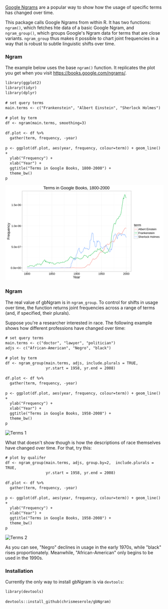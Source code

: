 [Google Ngrams](https://books.google.com/ngrams) are a popular way to show how the usage of specific terms has changed over time. 

This package calls Google Ngrams from within R. It has two functions: `ngram()`, which fetches hte data of a basic Google Ngram, and `ngram_group()`, which groups Google's Ngram data for terms that are close variants.  `ngram_group` thus makes it possible to chart joint frequencies in a way that is robust to subtle linguistic shifts over time.

### Ngram

The example below uses the base `ngram()` function. It replicates the plot you get when you visit https://books.google.com/ngrams/.

	library(ggplot2)
	library(tidyr)
	library(dplyr)

	# set query terms
	main.terms <- c("Frankenstein", "Albert Einstein", "Sherlock Holmes")

	# plot by term
	df <- ngram(main.terms, smoothing=3)

	df.plot <- df %>%
	  gather(term, frequency, -year)

	p <- ggplot(df.plot, aes(year, frequency, colour=term)) + geom_line() +
	  ylab("Frequency") +
	  xlab("Year") +
	  ggtitle("Terms in Google Books, 1800-2000") +
	  theme_bw()
	p

![Alt text](https://github.com/chrismeserole/gbNgram/blob/master/figure/basic.svg "Optional Title")


### Ngram

The real value of gbNgram is in `ngram_group`. To control for shifts in usage over time, the function returns joint frequencies across a range of terms (and, if specified, their plurals).

Suppose you're a researcher interested in race. The following example shows how different professions have changed over time: 

	# set query terms
	main.terms <- c("doctor", "lawyer", "politician")
	adjs <- c("African-American", "Negro", "black")

	# plot by term
	df <- ngram_group(main.terms, adjs, include.plurals = TRUE,
	                  yr.start = 1958, yr.end = 2008)

	df.plot <- df %>%
	  gather(term, frequency, -year)

	p <- ggplot(df.plot, aes(year, frequency, colour=term)) + geom_line() +
	  ylab("Frequency") +
	  xlab("Year") +
	  ggtitle("Terms in Google Books, 1958-2008") +
	  theme_bw()
	p


![Terms 1](https://github.com/chrismeserole/gbNgram/tree/master/figure/terms1.svg "Terms 1")


What that doesn't show though is how the descriptions of race themselves have changed over time. For that, try this: 

	# plot by qualifer
	df <- ngram_group(main.terms, adjs, group.by=2,  include.plurals = TRUE,
	                  yr.start = 1958, yr.end = 2008)

	df.plot <- df %>%
	  gather(term, frequency, -year)

	p <- ggplot(df.plot, aes(year, frequency, colour=term)) + geom_line() +
	  ylab("Frequency") +
	  xlab("Year") +
	  ggtitle("Terms in Google Books, 1958-2008") +
	  theme_bw()
	p

![Terms 2](https://github.com/chrismeserole/gbNgram/tree/master/figure/terms2.svg "Terms 2")

As you can see, "Negro" declines in usage in the early 1970s, while "black" rises proportionately. Meanwhile, "African-American" only begins to be used in the 1990s. 

### Installation

Currently the only way to install gbNgram is via `devtools`: 

	library(devtools)

	devtools::install_github(chrismeserole/gbNgram)
